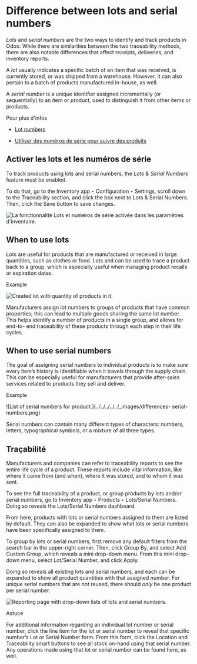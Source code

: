 # Difference between lots and serial numbers

_Lots_ and _serial numbers_ are the two ways to identify and track products in
Odoo. While there are similarities between the two traceability methods, there
are also notable differences that affect receipts, deliveries, and inventory
reports.

A _lot_ usually indicates a specific batch of an item that was received, is
currently stored, or was shipped from a warehouse. However, it can also
pertain to a batch of products manufactured in-house, as well.

A _serial number_ is a unique identifier assigned incrementally (or
sequentially) to an item or product, used to distinguish it from other items
or products.

Pour plus d'infos

  * [Lot numbers](lots.html)

  * [Utiliser des numéros de série pour suivre des produits](serial_numbers.html)

## Activer les lots et les numéros de série

To track products using lots and serial numbers, the _Lots & Serial Numbers_
feature must be enabled.

To do that, go to the Inventory app ‣ Configuration ‣ Settings, scroll down to
the Traceability section, and click the box next to Lots & Serial Numbers.
Then, click the Save button to save changes.

![La fonctionnalité Lots et numéros de série activée dans les paramètres
d'inventaire.](../../../../../_images/differences-enabled-setting.png)

## When to use lots

Lots are useful for products that are manufactured or received in large
quantities, such as clothes or food. Lots and can be used to trace a product
back to a group, which is especially useful when managing product recalls or
expiration dates.

Example

![Created lot with quantity of products in
it.](../../../../../_images/differences-lot.png)

Manufacturers assign lot numbers to groups of products that have common
properties; this can lead to multiple goods sharing the same lot number. This
helps identify a number of products in a single group, and allows for end-to-
end traceability of these products through each step in their life cycles.

## When to use serial numbers

The goal of assigning serial numbers to individual products is to make sure
every item’s history is identifiable when it travels through the supply chain.
This can be especially useful for manufacturers that provide after-sales
services related to products they sell and deliver.

Example

![List of serial numbers for product.](../../../../../_images/differences-
serial-numbers.png)

Serial numbers can contain many different types of characters: numbers,
letters, typographical symbols, or a mixture of all three types.

## Traçabilité

Manufacturers and companies can refer to traceability reports to see the
entire life cycle of a product. These reports include vital information, like
where it came from (and when), where it was stored, and to whom it was sent.

To see the full traceability of a product, or group products by lots and/or
serial numbers, go to Inventory app ‣ Products ‣ Lots/Serial Numbers. Doing so
reveals the Lots/Serial Numbers dashboard.

From here, products with lots or serial numbers assigned to them are listed by
default. They can also be expanded to show what lots or serial numbers have
been specifically assigned to them.

To group by lots or serial numbers, first remove any default filters from the
search bar in the upper-right corner. Then, click Group By, and select Add
Custom Group, which reveals a mini drop-down menu. From this mini drop-down
menu, select Lot/Serial Number, and click Apply.

Doing so reveals all existing lots and serial numbers, and each can be
expanded to show all product quantities with that assigned number. For unique
serial numbers that are _not_ reused, there should _only_ be one product per
serial number.

![Reporting page with drop-down lists of lots and serial
numbers.](../../../../../_images/differences-tracking.png)

Astuce

For additional information regarding an individual lot number or serial
number, click the line item for the lot or serial number to reveal that
specific number’s Lot or Serial Number form. From this form, click the
Location and Traceability smart buttons to see all stock on-hand using that
serial number. Any operations made using that lot or serial number can be
found here, as well.

